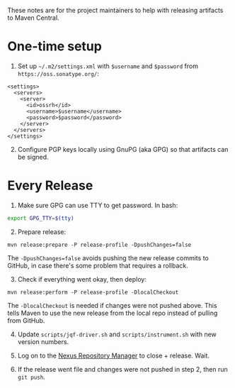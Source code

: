 These notes are for the project maintainers to help with releasing artifacts to Maven Central.

# One-time setup

1. Set up `~/.m2/settings.xml` with `$username` and `$password` from `https://oss.sonatype.org/`:

```
<settings>
  <servers>
    <server>
      <id>ossrh</id>
      <username>$username</username>
      <password>$password</password>
    </server>
  </servers>
</settings>
```

2. Configure PGP keys locally using GnuPG (aka GPG) so that artifacts can be signed.


# Every Release

1. Make sure GPG can use TTY to get password. In bash:
```bash
export GPG_TTY=$(tty)
```

2. Prepare release:
```
mvn release:prepare -P release-profile -DpushChanges=false
```

The `-DpushChanges=false` avoids pushing the new release commits to GitHub, in case there's some problem that requires a rollback.

3. Check if everything went okay, then deploy:
```
mvn release:perform -P release-profile -DlocalCheckout
```

The `-DlocalCheckout` is needed if changes were not pushed above. This tells Maven to use the new release from the local repo instead of pulling from GitHub.

4. Update `scripts/jqf-driver.sh` and `scripts/instrument.sh` with new version numbers.

5. Log on to the [Nexus Repository Manager](https://oss.sonatype.org) to close + release. Wait.

6. If the release went file and changes were not pushed in step 2, then run `git push`.
